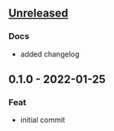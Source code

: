 <a name="unreleased"></a>
## [Unreleased]

### Docs
- added changelog


<a name="0.1.0"></a>
## 0.1.0 - 2022-01-25
### Feat
- initial commit


[Unreleased]: https://github.com/tigorlazuardi/flt-url-parser/compare/0.1.0...HEAD
